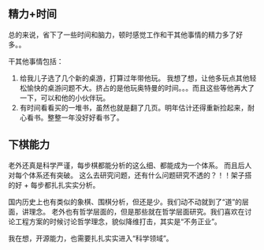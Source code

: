 ## 精力+时间
总的来说，省下了一些时间和脑力，顿时感觉工作和干其他事情的精力多了好多。。

干其他事情包括：
1. 给我儿子选了几个新的桌游，打算过年带他玩。
   我想了想，让他多玩点其他轻松愉快的桌游问题不大。挤占的是他玩奥特曼的时间。。。而且这些等他再大了一下，可以和他的小伙伴玩。
2. 有时间看看买的一堆书，虽然也就是翻了几页。明年估计还得重新捡起来，耐心看书。整整一年没好好看书了。

## 下棋能力
老外还真是科学严谨，每步棋都能分析的这么细、都能成为一个体系。
而且后人对每个体系还有突破。
这么去研究问题，还有什么问题研究不透的？！！架子搭的好 + 每步都扎扎实实分析。

国内历史上也有类似的象棋、围棋分析，但还是少。我们动不动就到了“道”的层面，讲理念。
老外也有哲学层面的，但是那些就在哲学层面研究。我们喜欢在讨论工程方案的时候讨论哲学理念，貌似降维打击，其实是“不务正业”。

我在想，开源能力，也需要扎扎实实进入“科学领域”。

